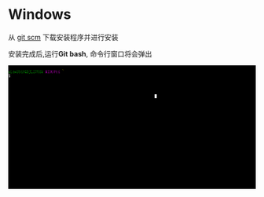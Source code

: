 # Windows

从 [git scm](https://git-scm.com/downloads) 下载安装程序并进行安装

安装完成后,运行**Git bash**, 命令行窗口将会弹出

![gitbash截图](./assets/gitbash_snapshot.png)
